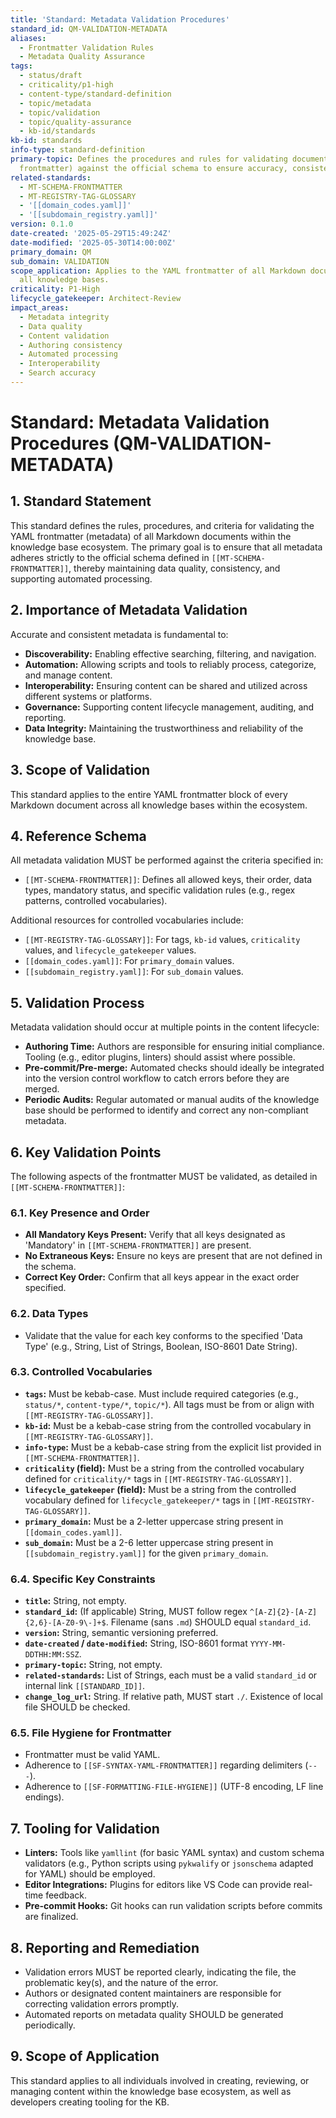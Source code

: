 ```yaml
---
title: 'Standard: Metadata Validation Procedures'
standard_id: QM-VALIDATION-METADATA
aliases:
  - Frontmatter Validation Rules
  - Metadata Quality Assurance
tags:
  - status/draft
  - criticality/p1-high
  - content-type/standard-definition
  - topic/metadata
  - topic/validation
  - topic/quality-assurance
  - kb-id/standards
kb-id: standards
info-type: standard-definition
primary-topic: Defines the procedures and rules for validating document metadata (YAML
  frontmatter) against the official schema to ensure accuracy, consistency, and completeness.
related-standards:
  - MT-SCHEMA-FRONTMATTER
  - MT-REGISTRY-TAG-GLOSSARY
  - '[[domain_codes.yaml]]'
  - '[[subdomain_registry.yaml]]'
version: 0.1.0
date-created: '2025-05-29T15:49:24Z'
date-modified: '2025-05-30T14:00:00Z'
primary_domain: QM
sub_domain: VALIDATION
scope_application: Applies to the YAML frontmatter of all Markdown documents across
  all knowledge bases.
criticality: P1-High
lifecycle_gatekeeper: Architect-Review
impact_areas:
  - Metadata integrity
  - Data quality
  - Content validation
  - Authoring consistency
  - Automated processing
  - Interoperability
  - Search accuracy
---
```

# Standard: Metadata Validation Procedures (QM-VALIDATION-METADATA)

## 1. Standard Statement

This standard defines the rules, procedures, and criteria for validating the YAML frontmatter (metadata) of all Markdown documents within the knowledge base ecosystem. The primary goal is to ensure that all metadata adheres strictly to the official schema defined in `[[MT-SCHEMA-FRONTMATTER]]`, thereby maintaining data quality, consistency, and supporting automated processing.

## 2. Importance of Metadata Validation

Accurate and consistent metadata is fundamental to:
- **Discoverability:** Enabling effective searching, filtering, and navigation.
- **Automation:** Allowing scripts and tools to reliably process, categorize, and manage content.
- **Interoperability:** Ensuring content can be shared and utilized across different systems or platforms.
- **Governance:** Supporting content lifecycle management, auditing, and reporting.
- **Data Integrity:** Maintaining the trustworthiness and reliability of the knowledge base.

## 3. Scope of Validation

This standard applies to the entire YAML frontmatter block of every Markdown document across all knowledge bases within the ecosystem.

## 4. Reference Schema

All metadata validation MUST be performed against the criteria specified in:
- `[[MT-SCHEMA-FRONTMATTER]]`: Defines all allowed keys, their order, data types, mandatory status, and specific validation rules (e.g., regex patterns, controlled vocabularies).

Additional resources for controlled vocabularies include:
- `[[MT-REGISTRY-TAG-GLOSSARY]]`: For tags, `kb-id` values, `criticality` values, and `lifecycle_gatekeeper` values.
- `[[domain_codes.yaml]]`: For `primary_domain` values.
- `[[subdomain_registry.yaml]]`: For `sub_domain` values.

## 5. Validation Process

Metadata validation should occur at multiple points in the content lifecycle:
- **Authoring Time:** Authors are responsible for ensuring initial compliance. Tooling (e.g., editor plugins, linters) should assist where possible.
- **Pre-commit/Pre-merge:** Automated checks should ideally be integrated into the version control workflow to catch errors before they are merged.
- **Periodic Audits:** Regular automated or manual audits of the knowledge base should be performed to identify and correct any non-compliant metadata.

## 6. Key Validation Points

The following aspects of the frontmatter MUST be validated, as detailed in `[[MT-SCHEMA-FRONTMATTER]]`:

### 6.1. Key Presence and Order
- **All Mandatory Keys Present:** Verify that all keys designated as 'Mandatory' in `[[MT-SCHEMA-FRONTMATTER]]` are present.
- **No Extraneous Keys:** Ensure no keys are present that are not defined in the schema.
- **Correct Key Order:** Confirm that all keys appear in the exact order specified.

### 6.2. Data Types
- Validate that the value for each key conforms to the specified 'Data Type' (e.g., String, List of Strings, Boolean, ISO-8601 Date String).

### 6.3. Controlled Vocabularies
- **`tags`:** Must be kebab-case. Must include required categories (e.g., `status/*`, `content-type/*`, `topic/*`). All tags must be from or align with `[[MT-REGISTRY-TAG-GLOSSARY]]`.
- **`kb-id`:** Must be a kebab-case string from the controlled vocabulary in `[[MT-REGISTRY-TAG-GLOSSARY]]`.
- **`info-type`:** Must be a kebab-case string from the explicit list provided in `[[MT-SCHEMA-FRONTMATTER]]`.
- **`criticality` (field):** Must be a string from the controlled vocabulary defined for `criticality/*` tags in `[[MT-REGISTRY-TAG-GLOSSARY]]`.
- **`lifecycle_gatekeeper` (field):** Must be a string from the controlled vocabulary defined for `lifecycle_gatekeeper/*` tags in `[[MT-REGISTRY-TAG-GLOSSARY]]`.
- **`primary_domain`:** Must be a 2-letter uppercase string present in `[[domain_codes.yaml]]`.
- **`sub_domain`:** Must be a 2-6 letter uppercase string present in `[[subdomain_registry.yaml]]` for the given `primary_domain`.

### 6.4. Specific Key Constraints
- **`title`:** String, not empty.
- **`standard_id`:** (If applicable) String, MUST follow regex `^[A-Z]{2}-[A-Z]{2,6}-[A-Z0-9\-]+$`. Filename (sans `.md`) SHOULD equal `standard_id`.
- **`version`:** String, semantic versioning preferred.
- **`date-created` / `date-modified`:** String, ISO-8601 format `YYYY-MM-DDTHH:MM:SSZ`.
- **`primary-topic`:** String, not empty.
- **`related-standards`:** List of Strings, each must be a valid `standard_id` or internal link `[[STANDARD_ID]]`.
- **`change_log_url`:** String. If relative path, MUST start `./`. Existence of local file SHOULD be checked.

### 6.5. File Hygiene for Frontmatter
- Frontmatter must be valid YAML.
- Adherence to `[[SF-SYNTAX-YAML-FRONTMATTER]]` regarding delimiters (`---`).
- Adherence to `[[SF-FORMATTING-FILE-HYGIENE]]` (UTF-8 encoding, LF line endings).

## 7. Tooling for Validation

- **Linters:** Tools like `yamllint` (for basic YAML syntax) and custom schema validators (e.g., Python scripts using `pykwalify` or `jsonschema` adapted for YAML) should be employed.
- **Editor Integrations:** Plugins for editors like VS Code can provide real-time feedback.
- **Pre-commit Hooks:** Git hooks can run validation scripts before commits are finalized.

## 8. Reporting and Remediation

- Validation errors MUST be reported clearly, indicating the file, the problematic key(s), and the nature of the error.
- Authors or designated content maintainers are responsible for correcting validation errors promptly.
- Automated reports on metadata quality SHOULD be generated periodically.

## 9. Scope of Application
This standard applies to all individuals involved in creating, reviewing, or managing content within the knowledge base ecosystem, as well as developers creating tooling for the KB.
